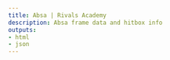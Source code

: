 ```yaml
---
title: Absa | Rivals Academy
description: Absa frame data and hitbox info
outputs:
- html
- json
---
```


